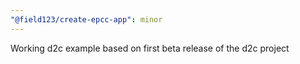 ```yaml
---
"@field123/create-epcc-app": minor
---
```


Working d2c example based on first beta release of the d2c project

